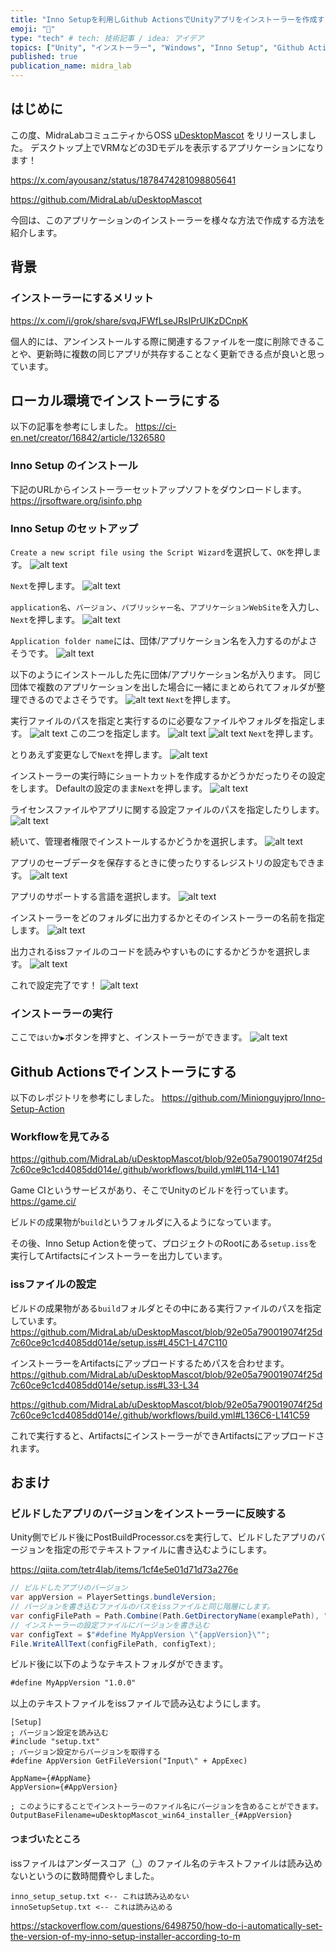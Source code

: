 ```yaml
---
title: "Inno Setupを利用しGithub ActionsでUnityアプリをインストーラーを作成する手順"
emoji: "🌊"
type: "tech" # tech: 技術記事 / idea: アイデア
topics: ["Unity", "インストーラー", "Windows", "Inno Setup", "Github Actions"]
published: true
publication_name: midra_lab
---
```


## はじめに

この度、MidraLabコミュニティからOSS [uDesktopMascot](https://github.com/MidraLab/uDesktopMascot) をリリースしました。
デスクトップ上でVRMなどの3Dモデルを表示するアプリケーションになります！

https://x.com/ayousanz/status/1878474281098805641

https://github.com/MidraLab/uDesktopMascot


今回は、このアプリケーションのインストーラーを様々な方法で作成する方法を紹介します。

## 背景
### インストーラーにするメリット
https://x.com/i/grok/share/svqJFWfLseJRsIPrUlKzDCnpK

個人的には、アンインストールする際に関連するファイルを一度に削除できることや、更新時に複数の同じアプリが共存することなく更新できる点が良いと思っています。

## ローカル環境でインストーラにする
以下の記事を参考にしました。
https://ci-en.net/creator/16842/article/1326580

### Inno Setup のインストール
下記のURLからインストーラーセットアップソフトをダウンロードします。
https://jrsoftware.org/isinfo.php

### Inno Setup のセットアップ

`Create a new script file using the Script Wizard`を選択して、`OK`を押します。
![alt text](/images/035ce291de85b4/image.png)

`Next`を押します。
![alt text](/images/035ce291de85b4/image(2).png)


`application名`、`バージョン`、`パブリッシャー名`、`アプリケーションWebSite`を入力し、`Next`を押します。
![alt text](/images/035ce291de85b4/image(1).png)

`Application folder name`には、団体/アプリケーション名を入力するのがよさそうです。
![alt text](/images/035ce291de85b4/image(3).png)

以下のようにインストールした先に団体/アプリケーション名が入ります。
同じ団体で複数のアプリケーションを出した場合に一緒にまとめられてフォルダが整理できるのでよさそうです。
![alt text](/images/035ce291de85b4/image(9999).png)
`Next`を押します。

実行ファイルのパスを指定と実行するのに必要なファイルやフォルダを指定します。
![alt text](/images/035ce291de85b4/image(4).png)
この二つを指定します。
![alt text](/images/035ce291de85b4/image-1.png)
![alt text](/images/035ce291de85b4/image-2.png)
`Next`を押します。

とりあえず変更なしで`Next`を押します。
![alt text](/images/035ce291de85b4/image(5).png)

インストーラーの実行時にショートカットを作成するかどうかだったりその設定をします。
Defaultの設定のまま`Next`を押します。
![alt text](/images/035ce291de85b4/image(6).png)

ライセンスファイルやアプリに関する設定ファイルのパスを指定したりします。
![alt text](/images/035ce291de85b4/image(7).png)

続いて、管理者権限でインストールするかどうかを選択します。
![alt text](/images/035ce291de85b4/image(8).png)

アプリのセーブデータを保存するときに使ったりするレジストリの設定もできます。
![alt text](/images/035ce291de85b4/image(9).png)

アプリのサポートする言語を選択します。
![alt text](/images/035ce291de85b4/image(10).png)

インストーラーをどのフォルダに出力するかとそのインストーラーの名前を指定します。
![alt text](/images/035ce291de85b4/image(11).png)

出力されるissファイルのコードを読みやすいものにするかどうかを選択します。
![alt text](/images/035ce291de85b4/image(12).png)

これで設定完了です！
![alt text](/images/035ce291de85b4/image(13).png)

### インストーラーの実行

ここで`はい`か`▶`ボタンを押すと、インストーラーができます。
![alt text](/images/035ce291de85b4/image(14).png)



## Github Actionsでインストーラにする
以下のレポジトリを参考にしました。
https://github.com/Minionguyjpro/Inno-Setup-Action


### Workflowを見てみる

https://github.com/MidraLab/uDesktopMascot/blob/92e05a790019074f25d7c60ce9c1cd4085dd014e/.github/workflows/build.yml#L114-L141

Game CIというサービスがあり、そこでUnityのビルドを行っています。
https://game.ci/

ビルドの成果物が`build`というフォルダに入るようになっています。

その後、Inno Setup Actionを使って、プロジェクトのRootにある`setup.iss`を実行してArtifactsにインストーラーを出力しています。

### issファイルの設定

ビルドの成果物がある`build`フォルダとその中にある実行ファイルのパスを指定しています。
https://github.com/MidraLab/uDesktopMascot/blob/92e05a790019074f25d7c60ce9c1cd4085dd014e/setup.iss#L45C1-L47C110

インストーラーをArtifactsにアップロードするためパスを合わせます。
https://github.com/MidraLab/uDesktopMascot/blob/92e05a790019074f25d7c60ce9c1cd4085dd014e/setup.iss#L33-L34

https://github.com/MidraLab/uDesktopMascot/blob/92e05a790019074f25d7c60ce9c1cd4085dd014e/.github/workflows/build.yml#L136C6-L141C59

これで実行すると、ArtifactsにインストーラーができArtifactsにアップロードされます。

## おまけ

### ビルドしたアプリのバージョンをインストーラーに反映する

Unity側でビルド後にPostBuildProcessor.csを実行して、ビルドしたアプリのバージョンを指定の形でテキストファイルに書き込むようにします。

https://qiita.com/tetr4lab/items/1cf4e5e01d71d73a276e

```csharp
// ビルドしたアプリのバージョン
var appVersion = PlayerSettings.bundleVersion; 
// バージョンを書き込むファイルのパスをissファイルと同じ階層にします。
var configFilePath = Path.Combine(Path.GetDirectoryName(examplePath), "..", "..", "setup.txt"); 
// インストーラーの設定ファイルにバージョンを書き込む
var configText = $"#define MyAppVersion \"{appVersion}\""; 
File.WriteAllText(configFilePath, configText);
```

ビルド後に以下のようなテキストフォルダができます。
```txt
#define MyAppVersion "1.0.0"
```

以上のテキストファイルをissファイルで読み込むようにします。
```iss
[Setup]
; バージョン設定を読み込む
#include "setup.txt"
; バージョン設定からバージョンを取得する
#define AppVersion GetFileVersion("Input\" + AppExec)

AppName={#AppName}
AppVersion={#AppVersion}

; このようにすることでインストーラーのファイル名にバージョンを含めることができます。
OutputBaseFilename=uDesktopMascot_win64_installer_{#AppVersion}
```

#### つまづいたところ
issファイルはアンダースコア（_）のファイル名のテキストファイルは読み込めないというのに数時間費やしました。

```
inno_setup_setup.txt <-- これは読み込めない
innoSetupSetup.txt <-- これは読み込める
```

https://stackoverflow.com/questions/6498750/how-do-i-automatically-set-the-version-of-my-inno-setup-installer-according-to-m